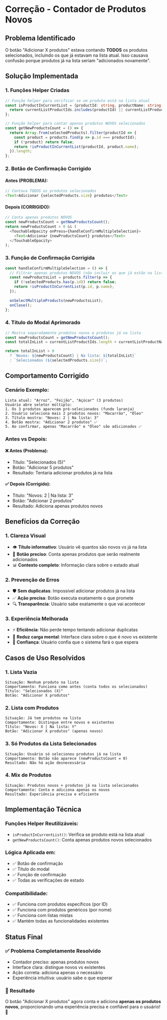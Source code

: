 # Correção - Contador de Produtos Novos

## Problema Identificado

O botão "Adicionar X produtos" estava contando **TODOS** os produtos selecionados, incluindo os que já estavam na lista atual. Isso causava confusão porque produtos já na lista seriam "adicionados novamente".

## Solução Implementada

### 1. **Funções Helper Criadas**

```typescript
// Função helper para verificar se um produto está na lista atual
const isProductInCurrentList = (productId: string, productName: string) => {
  return currentListProductIds.includes(productId) || currentListProductNames.includes(productName);
};

// Função helper para contar apenas produtos NOVOS selecionados
const getNewProductsCount = () => {
  return Array.from(selectedProducts).filter(productId => {
    const product = products.find(p => p.id === productId);
    if (!product) return false;
    return !isProductInCurrentList(productId, product.name);
  }).length;
};
```

### 2. **Botão de Confirmação Corrigido**

#### Antes (PROBLEMA):
```typescript
// Contava TODOS os produtos selecionados
<Text>Adicionar {selectedProducts.size} produtos</Text>
```

#### Depois (CORRIGIDO):
```typescript
// Conta apenas produtos NOVOS
const newProductsCount = getNewProductsCount();
return newProductsCount > 0 && (
  <TouchableOpacity onPress={handleConfirmMultipleSelection}>
    <Text>Adicionar {newProductsCount} produtos</Text>
  </TouchableOpacity>
);
```

### 3. **Função de Confirmação Corrigida**

```typescript
const handleConfirmMultipleSelection = () => {
  // Filtrar apenas produtos NOVOS (não incluir os que já estão na lista)
  const newProductsList = products.filter(p => {
    if (!selectedProducts.has(p.id)) return false;
    return !isProductInCurrentList(p.id, p.name);
  });
  
  onSelectMultipleProducts(newProductsList);
  onClose();
};
```

### 4. **Título do Modal Aprimorado**

```typescript
// Mostra separadamente produtos novos e produtos já na lista
const newProductsCount = getNewProductsCount();
const totalInList = currentListProductIds.length + currentListProductNames.length;

return totalInList > 0 
  ? `Novos: ${newProductsCount} | Na lista: ${totalInList}`
  : `Selecionados (${selectedProducts.size})`;
```

## Comportamento Corrigido

### Cenário Exemplo:
```
Lista atual: "Arroz", "Feijão", "Açúcar" (3 produtos)
Usuário abre seletor múltiplo:
1. Os 3 produtos aparecem pré-selecionados (fundo laranja)
2. Usuário seleciona mais 2 produtos novos: "Macarrão", "Óleo"
3. Título mostra: "Novos: 2 | Na lista: 3"
4. Botão mostra: "Adicionar 2 produtos" ✅
5. Ao confirmar, apenas "Macarrão" e "Óleo" são adicionados ✅
```

### Antes vs Depois:

#### ❌ **Antes (Problema)**:
- Título: "Selecionados (5)"
- Botão: "Adicionar 5 produtos"
- Resultado: Tentaria adicionar produtos já na lista

#### ✅ **Depois (Corrigido)**:
- Título: "Novos: 2 | Na lista: 3"
- Botão: "Adicionar 2 produtos"
- Resultado: Adiciona apenas produtos novos

## Benefícios da Correção

### 1. **Clareza Visual**
- 👁️ **Título informativo**: Usuário vê quantos são novos vs já na lista
- 🎯 **Botão preciso**: Conta apenas produtos que serão realmente adicionados
- 📊 **Contexto completo**: Informação clara sobre o estado atual

### 2. **Prevenção de Erros**
- 🛡️ **Sem duplicatas**: Impossível adicionar produtos já na lista
- ✅ **Ação precisa**: Botão executa exatamente o que promete
- 🔍 **Transparência**: Usuário sabe exatamente o que vai acontecer

### 3. **Experiência Melhorada**
- ⚡ **Eficiência**: Não perde tempo tentando adicionar duplicatas
- 🧠 **Reduz carga mental**: Interface clara sobre o que é novo vs existente
- 🎯 **Confiança**: Usuário confia que o sistema fará o que espera

## Casos de Uso Resolvidos

### 1. **Lista Vazia**
```
Situação: Nenhum produto na lista
Comportamento: Funciona como antes (conta todos os selecionados)
Título: "Selecionados (X)"
Botão: "Adicionar X produtos"
```

### 2. **Lista com Produtos**
```
Situação: Já tem produtos na lista
Comportamento: Distingue entre novos e existentes
Título: "Novos: X | Na lista: Y"
Botão: "Adicionar X produtos" (apenas novos)
```

### 3. **Só Produtos da Lista Selecionados**
```
Situação: Usuário só selecionou produtos já na lista
Comportamento: Botão não aparece (newProductsCount = 0)
Resultado: Não há ação desnecessária
```

### 4. **Mix de Produtos**
```
Situação: Produtos novos + produtos já na lista selecionados
Comportamento: Conta e adiciona apenas os novos
Resultado: Experiência precisa e eficiente
```

## Implementação Técnica

### Funções Helper Reutilizáveis:
- `isProductInCurrentList()`: Verifica se produto está na lista atual
- `getNewProductsCount()`: Conta apenas produtos novos selecionados

### Lógica Aplicada em:
- ✅ Botão de confirmação
- ✅ Título do modal
- ✅ Função de confirmação
- ✅ Todas as verificações de estado

### Compatibilidade:
- ✅ Funciona com produtos específicos (por ID)
- ✅ Funciona com produtos genéricos (por nome)
- ✅ Funciona com listas mistas
- ✅ Mantém todas as funcionalidades existentes

## Status Final

### ✅ **Problema Completamente Resolvido**
- Contador preciso: apenas produtos novos
- Interface clara: distingue novos vs existentes
- Ação correta: adiciona apenas o necessário
- Experiência intuitiva: usuário sabe o que esperar

### 🎯 **Resultado**
O botão "Adicionar X produtos" agora conta e adiciona **apenas os produtos novos**, proporcionando uma experiência precisa e confiável para o usuário! 🎉